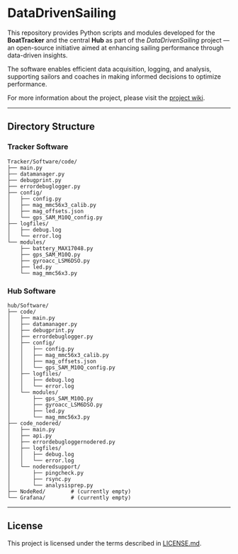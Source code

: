 # DataDrivenSailing

This repository provides Python scripts and modules developed for the **BoatTracker** and the central **Hub** as part of the *DataDrivenSailing* project — an open-source initiative aimed at enhancing sailing performance through data-driven insights.

The software enables efficient data acquisition, logging, and analysis, supporting sailors and coaches in making informed decisions to optimize performance.

For more information about the project, please visit the [project wiki](https://datadrivensailing.wiki).

---

## Directory Structure

### Tracker Software

```
Tracker/Software/code/
├── main.py
├── datamanager.py
├── debugprint.py
├── errordebuglogger.py
├── config/
│   ├── config.py
│   ├── mag_mmc56x3_calib.py
│   ├── mag_offsets.json
│   └── gps_SAM_M10Q_config.py
├── logfiles/
│   ├── debug.log
│   └── error.log
└── modules/
    ├── battery_MAX17048.py
    ├── gps_SAM_M10Q.py
    ├── gyroacc_LSM6DSO.py
    ├── led.py
    └── mag_mmc56x3.py
```

### Hub Software

```
hub/Software/
├── code/
│   ├── main.py
│   ├── datamanager.py
│   ├── debugprint.py
│   ├── errordebuglogger.py
│   ├── config/
│   │   ├── config.py
│   │   ├── mag_mmc56x3_calib.py
│   │   ├── mag_offsets.json
│   │   └── gps_SAM_M10Q_config.py
│   ├── logfiles/
│   │   ├── debug.log
│   │   └── error.log
│   └── modules/
│       ├── gps_SAM_M10Q.py
│       ├── gyroacc_LSM6DSO.py
│       ├── led.py
│       └── mag_mmc56x3.py
├── code_nodered/
│   ├── main.py
│   ├── api.py
│   ├── errordebugloggernodered.py
│   ├── logfiles/
│   │   ├── debug.log
│   │   └── error.log
│   └── noderedsupport/
│       ├── pingcheck.py
│       ├── rsync.py
│       └── analysisprep.py
├── NodeRed/        # (currently empty)
└── Grafana/        # (currently empty)
```

---

## License

This project is licensed under the terms described in [LICENSE.md](LICENSE.md).
